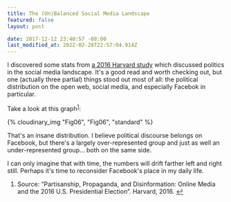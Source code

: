 ```yaml
---
title: The (Un)Balanced Social Media Landscape
featured: false
layout: post

date: 2017-12-12 23:40:57 -08:00
last_modified_at: 2022-02-28T22:57:04.914Z
---
```


I discovered some stats from [a 2016 Harvard study](https://cyber.harvard.edu/publications/2017/08/mediacloud) which discussed politics in the social media landscape. It's a good read and worth checking out, but one (actually three partial) things stood out most of all: the political distribution on the open web, social media, and especially Facebok in particular.

Take a look at this graph<sup><a href="#fn-1">1</a></sup>:

{% cloudinary_img "Fig06", "Fig06", "standard" %}

That's an insane distribution. I believe political discourse belongs on Facebook, but there's a largely over-represented group and just as well an under-represented group… both on the same side.

I can only imagine that with time, the numbers will drift farther left and right still. Perhaps it's time to reconsider Facebook's place in my daily life.

1. Source: “Partisanship, Propaganda, and Disinformation: Online Media and the 2016 U.S. Presidential Election”. Harvard, 2016. [↩](#fnref-1)
